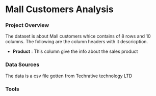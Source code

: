 # Mall Customers Analysis

### Project Overview
The dataset is about Mall customers whice contains of 8 rows and 10 columns.
The following are the column headers with it descricption.
- **Product** : This column give the info about the sales product

### Data Sources
The data is a csv file gotten from Techrative technology LTD

### Tools
